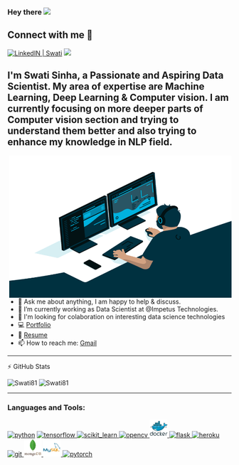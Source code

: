 ### Hey there <img src="https://media.giphy.com/media/hvRJCLFzcasrR4ia7z/giphy.gif" width="15px">

## Connect with me 🤝
<a href="https://www.linkedin.com/in/swati-sinha-401706206/"> <img src="https://raw.githubusercontent.com/peterthehan/peterthehan/master/assets/linkedin.svg" alt="LinkedIN | Swati" width="22px"/></a>
![](https://visitor-badge.glitch.me/badge?page_id=Swati81.Swati81)

I'm Swati Sinha, a Passionate and Aspiring Data Scientist. My area of expertise are Machine Learning, Deep Learning & Computer vision. I am currently focusing on more  deeper parts of Computer vision section and trying to understand them better and also trying to enhance my knowledge in NLP field.
  --- 
  
  <img align="right" alt="GIF" src="https://github.com/Arbazkhan4712/Arbazkhan4712/blob/main/code.gif?raw=true" width="500" height="320" />
  
   - 💬 Ask me about anything, I am happy to help & discuss.
   - 🔭 I’m currently working as Data Scientist at @Impetus Technologies.
   - 👯 I'm looking for colaboration on interesting data science technologies 
   - 💻 [Portfolio](https://website-swati.herokuapp.com/)
   - 📝 [Resume](https://drive.google.com/file/d/1GwO_pBBYnKPrK153c8MJXZ5meKjBYztB/view?usp=sharing)
   - 📫 How to reach me: [Gmail](mailto:sinhaswati025@.com)
   
   
---
 

:zap: GitHub Stats

<p float="left">
  <img src="https://github-readme-streak-stats.herokuapp.com/?user=Swati81&show_icons=true&theme=gotham" alt="Swati81" width="300" />
  <img src="https://github-readme-stats.vercel.app/api?username=Swati81&show_icons=true&theme=gotham" alt="Swati81" width="300" />
</p>  

---
<h3 align="left">Languages and Tools:</h3>

<a href="https://www.python.org" target="_blank"> <img src = "https://www.vectorlogo.zone/logos/python/python-icon.svg" alt="python" width="40" height="40"/></a>
<a href="https://www.tensorflow.org" target="_blank"> <img src="https://www.vectorlogo.zone/logos/tensorflow/tensorflow-icon.svg" alt="tensorflow" width="40" height="40"/> </a> 
<a href="https://scikit-learn.org/" target="_blank"> <img src="https://upload.wikimedia.org/wikipedia/commons/0/05/Scikit_learn_logo_small.svg" alt="scikit_learn" width="40" height="40"/> </a> 
<a href="https://opencv.org/" target="_blank"> <img src="https://www.vectorlogo.zone/logos/opencv/opencv-icon.svg" alt="opencv" width="40" height="40"/> </a>
<a href="https://www.docker.com/" target="_blank"><img src="https://raw.githubusercontent.com/devicons/devicon/master/icons/docker/docker-original-wordmark.svg" alt="docker" width="40" height="40"/> </a> 
<a href="https://flask.palletsprojects.com/" target="_blank"> <img src="https://www.vectorlogo.zone/logos/pocoo_flask/pocoo_flask-icon.svg" alt="flask" width="40" height="40"/> </a> 
<a href="https://www.heroku.com/" target="_blank"><img src="https://www.vectorlogo.zone/logos/heroku/heroku-icon.svg" alt="heroku" width="40" height="40"/> </a>
<a href="https://git-scm.com/" target="_blank"> <img src="https://www.vectorlogo.zone/logos/git-scm/git-scm-icon.svg" alt="git" width="40" height="40"/> </a> <a href="https://www.linux.org/" target="_blank"> </a> 
<a href="https://www.mongodb.com/" target="_blank"> <img src="https://raw.githubusercontent.com/devicons/devicon/master/icons/mongodb/mongodb-original-wordmark.svg" alt="mongodb" width="40" height="40"/> </a> 
<a href="https://www.mysql.com/" target="_blank"> <img src="https://raw.githubusercontent.com/devicons/devicon/master/icons/mysql/mysql-original-wordmark.svg" alt="mysql" width="40" height="40"/> </a> 
<a href="https://pytorch.org/" target="_blank"> <img src="https://www.vectorlogo.zone/logos/pytorch/pytorch-icon.svg" alt="pytorch" width="40" height="40"/> </a> 







   
   
